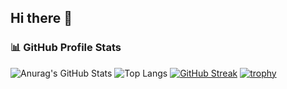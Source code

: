 ## Hi there 👋

<!--
**Haseef2005/Haseef2005** is a ✨ _special_ ✨ repository because its `README.md` (this file) appears on your GitHub profile.

Here are some ideas to get you started:

- 🔭 I’m currently working on ...
- 🌱 I’m currently learning ...
- 👯 I’m looking to collaborate on ...
- 🤔 I’m looking for help with ...
- 💬 Ask me about ...
- 📫 How to reach me: ...
- 😄 Pronouns: ...
- ⚡ Fun fact: ...
-->

### 📊 GitHub Profile Stats

![Anurag's GitHub Stats](https://github-readme-stats.vercel.app/api?username=Haseef2005&show_icons=true&include_all_commits=true&count_private=true&theme=dark)
![Top Langs](https://github-readme-stats.vercel.app/api/top-langs/?username=Haseef2005&layout=compact&theme=dark)
[![GitHub Streak](https://streak-stats.demolab.com?user=Haseef2005&theme=dark)](https://git.io/streak-stats)
[![trophy](https://github-profile-trophy.vercel.app/?username=Haseef2005&theme=tokyonight)](https://github.com/ryo-ma/github-profile-trophy)



